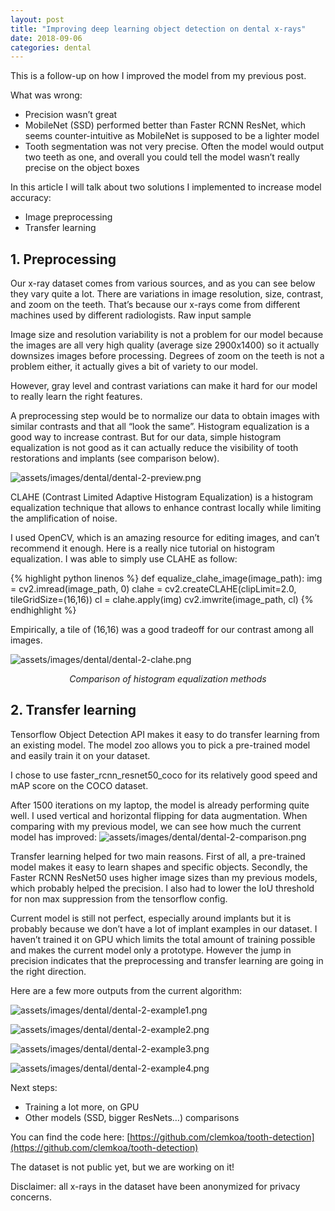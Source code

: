 ```yaml
---
layout: post
title: "Improving deep learning object detection on dental x-rays"
date: 2018-09-06
categories: dental
---
```


This is a follow-up on how I improved the model from my previous post.

What was wrong:

- Precision wasn’t great
- MobileNet (SSD) performed better than Faster RCNN ResNet, which seems counter-intuitive as MobileNet is supposed to be a lighter model
- Tooth segmentation was not very precise. Often the model would output two teeth as one, and overall you could tell the model wasn’t really precise on the object boxes

In this article I will talk about two solutions I implemented to increase model accuracy:

- Image preprocessing
- Transfer learning

## 1. Preprocessing

Our x-ray dataset comes from various sources, and as you can see below they vary quite a lot. There are variations in image resolution, size, contrast, and zoom on the teeth. That’s because our x-rays come from different machines used by different radiologists.
Raw input sample

Image size and resolution variability is not a problem for our model because the images are all very high quality (average size 2900x1400) so it actually downsizes images before processing. Degrees of zoom on the teeth is not a problem either, it actually gives a bit of variety to our model.

However, gray level and contrast variations can make it hard for our model to really learn the right features.

A preprocessing step would be to normalize our data to obtain images with similar contrasts and that all “look the same”. Histogram equalization is a good way to increase contrast. But for our data, simple histogram equalization is not good as it can actually reduce the visibility of tooth restorations and implants (see comparison below).

![assets/images/dental/dental-2-preview.png](/assets/images/dental/dental-2-preview.png)

CLAHE (Contrast Limited Adaptive Histogram Equalization) is a histogram equalization technique that allows to enhance contrast locally while limiting the amplification of noise.

I used OpenCV, which is an amazing resource for editing images, and can’t recommend it enough. Here is a really nice tutorial on histogram equalization. I was able to simply use CLAHE as follow:

{% highlight python linenos %}
def equalize_clahe_image(image_path):
    img = cv2.imread(image_path, 0)
    clahe = cv2.createCLAHE(clipLimit=2.0, tileGridSize=(16,16))
    cl = clahe.apply(img)
    cv2.imwrite(image_path, cl)
{% endhighlight %}

Empirically, a tile of (16,16) was a good tradeoff for our contrast among all images.

![assets/images/dental/dental-2-clahe.png](/assets/images/dental/dental-2-clahe.png)
*<center>Comparison of histogram equalization methods</center>*

## 2. Transfer learning

Tensorflow Object Detection API makes it easy to do transfer learning from an existing model. The model zoo allows you to pick a pre-trained model and easily train it on your dataset.

I chose to use faster_rcnn_resnet50_coco for its relatively good speed and mAP score on the COCO dataset.

After 1500 iterations on my laptop, the model is already performing quite well. I used vertical and horizontal flipping for data augmentation. When comparing with my previous model, we can see how much the current model has improved:
![assets/images/dental/dental-2-comparison.png](/assets/images/dental/dental-2-comparison.png)


Transfer learning helped for two main reasons. First of all, a pre-trained model makes it easy to learn shapes and specific objects. Secondly, the Faster RCNN ResNet50 uses higher image sizes than my previous models, which probably helped the precision. I also had to lower the IoU threshold for non max suppression from the tensorflow config.

Current model is still not perfect, especially around implants but it is probably because we don’t have a lot of implant examples in our dataset. I haven’t trained it on GPU which limits the total amount of training possible and makes the current model only a prototype. However the jump in precision indicates that the preprocessing and transfer learning are going in the right direction.

Here are a few more outputs from the current algorithm:

![assets/images/dental/dental-2-example1.png](/assets/images/dental/dental-2-example1.png)

![assets/images/dental/dental-2-example2.png](/assets/images/dental/dental-2-example2.png)

![assets/images/dental/dental-2-example3.png](/assets/images/dental/dental-2-example3.png)

![assets/images/dental/dental-2-example4.png](/assets/images/dental/dental-2-example4.png)

Next steps:

- Training a lot more, on GPU
- Other models (SSD, bigger ResNets…) comparisons

You can find the code here: [https://github.com/clemkoa/tooth-detection](https://github.com/clemkoa/tooth-detection)

The dataset is not public yet, but we are working on it!

Disclaimer: all x-rays in the dataset have been anonymized for privacy concerns.
